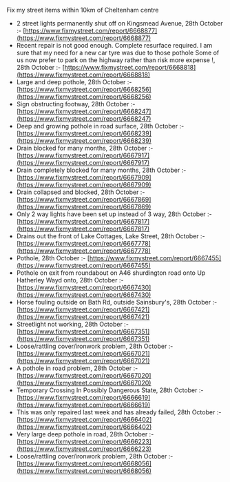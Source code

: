 Fix my street items within 10km of Cheltenham centre

<!-- fix_marker starts -->

- 2 street lights permanently shut off on Kingsmead Avenue, 28th October :- [https://www.fixmystreet.com/report/6668877](https://www.fixmystreet.com/report/6668877)
- Recent repair is not good enough. Complete resurface required. I am sure that my need for a new car tyre was due to those pothole Some of us now prefer to park on the highway rather than risk more expense !, 28th October :- [https://www.fixmystreet.com/report/6668818](https://www.fixmystreet.com/report/6668818)
- Large and deep pothole, 28th October :- [https://www.fixmystreet.com/report/6668256](https://www.fixmystreet.com/report/6668256)
- Sign obstructing footway, 28th October :- [https://www.fixmystreet.com/report/6668247](https://www.fixmystreet.com/report/6668247)
- Deep and growing pothole in road surface, 28th October :- [https://www.fixmystreet.com/report/6668239](https://www.fixmystreet.com/report/6668239)
- Drain blocked for many months, 28th October :- [https://www.fixmystreet.com/report/6667917](https://www.fixmystreet.com/report/6667917)
- Drain completely blocked for many months, 28th October :- [https://www.fixmystreet.com/report/6667909](https://www.fixmystreet.com/report/6667909)
- Drain collapsed and blocked, 28th October :- [https://www.fixmystreet.com/report/6667869](https://www.fixmystreet.com/report/6667869)
- Only 2 way lights have been set up instead of 3 way, 28th October :- [https://www.fixmystreet.com/report/6667817](https://www.fixmystreet.com/report/6667817)
- Drains out the front of Lake Cottages, Lake Street, 28th October :- [https://www.fixmystreet.com/report/6667778](https://www.fixmystreet.com/report/6667778)
- Pothole, 28th October :- [https://www.fixmystreet.com/report/6667455](https://www.fixmystreet.com/report/6667455)
- Pothole on exit from roundabout on A46 shurdington road onto Up Hatherley Wayd onto, 28th October :- [https://www.fixmystreet.com/report/6667430](https://www.fixmystreet.com/report/6667430)
- Horse fouling outside on Bath Rd, outside Sainsbury's, 28th October :- [https://www.fixmystreet.com/report/6667421](https://www.fixmystreet.com/report/6667421)
- Streetlight not working, 28th October :- [https://www.fixmystreet.com/report/6667351](https://www.fixmystreet.com/report/6667351)
- Loose/rattling cover/ironwork problem, 28th October :- [https://www.fixmystreet.com/report/6667021](https://www.fixmystreet.com/report/6667021)
- A pothole in road problem, 28th October :- [https://www.fixmystreet.com/report/6667020](https://www.fixmystreet.com/report/6667020)
- Temporary Crossing In Possibly Dangerous State, 28th October :- [https://www.fixmystreet.com/report/6666619](https://www.fixmystreet.com/report/6666619)
- This was only repaired last week and has already failed, 28th October :- [https://www.fixmystreet.com/report/6666402](https://www.fixmystreet.com/report/6666402)
- Very large deep pothole in road, 28th October :- [https://www.fixmystreet.com/report/6666223](https://www.fixmystreet.com/report/6666223)
- Loose/rattling cover/ironwork problem, 28th October :- [https://www.fixmystreet.com/report/6668056](https://www.fixmystreet.com/report/6668056)

<!-- fix_marker ends -->